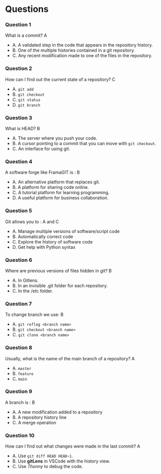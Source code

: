 # Questions

### Question 1

What is a commit? A

- A. A validated step in the code that appears in the repository history.
- B. One of the multiple histories contained in a git repository.
- C. Any recent modification made to one of the files in the repository.

### Question 2

How can I find out the current state of a repository? C

- A. `git add`
- B. `git checkout`
- C. `git status`
- D. `git branch`

### Question 3

What is HEAD? B

- A. The server where you push your code.
- B. A cursor pointing to a commit that you can move with `git checkout`.
- C. An interface for using git.

### Question 4

A software forge like FramaGIT is : B 

- A. An alternative platform that replaces git.
- B. A platform for sharing code online.
- C. A tutorial platform for learning programming.
- D. A useful platform for business collaboration.

### Question 5

Git allows you to : A and C 

- A. Manage multiple versions of software/script code
- B. Automatically correct code
- C. Explore the history of software code
- D. Get help with Python syntax

### Question 6

Where are previous versions of files hidden in git? B 

- A. In Gitlens.
- B. In an invisible .git folder for each repository.
- C. In the /etc folder.

### Question 7

To change branch we use: B 

- A. `git reflog <branch name>`
- B. `git checkout <branch name>`
- C. `git clone <branch name>`

### Question 8

Usually, what is the name of the main branch of a repository? A 

- A. `master`
- B. `feature`
- C. `main`

### Question 9

A branch is : B

- A. A new modification added to a repository
- B. A repository history line
- C. A merge operation

### Question 10

How can I find out what changes were made in the last commit? A 

- A. Use `git diff HEAD HEAD~1`.
- B. Use **gitLens** in VSCode with the history view.
- C. Use _Thonny_ to debug the code.